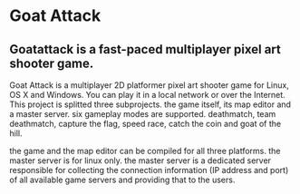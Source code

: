 # Goat Attack

## Goatattack is a fast-paced multiplayer pixel art shooter game.
Goat Attack is a multiplayer 2D platformer pixel art shooter game for Linux, OS X and Windows. You can play it in a local network or over the Internet. This project is splitted three subprojects. the game itself, its map editor and a master server. six gameplay modes are supported. deathmatch, team deathmatch, capture the flag, speed race, catch the coin and goat of the hill.

the game and the map editor can be compiled for all three platforms. the master server is for linux only. the master server is a dedicated server responsible for collecting the connection information (IP address and port) of all available game servers and providing that to the users.
